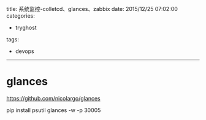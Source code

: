 title: 系统监控-colletcd、glances、zabbix
date: 2015/12/25 07:02:00
categories:
 - tryghost

tags:
 - devops 



---

# glances
https://github.com/nicolargo/glances

pip install psutil
glances -w -p 30005



